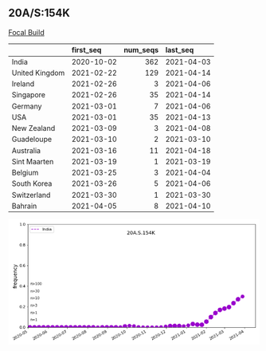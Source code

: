 

## 20A/S:154K
[Focal Build](https://nextstrain.org/groups/neherlab/ncov/20A.S.154K?c=gt-S_681,484,452)

|                | first_seq   |   num_seqs | last_seq   |
|:---------------|:------------|-----------:|:-----------|
| India          | 2020-10-02  |        362 | 2021-04-03 |
| United Kingdom | 2021-02-22  |        129 | 2021-04-14 |
| Ireland        | 2021-02-26  |          3 | 2021-04-06 |
| Singapore      | 2021-02-26  |         35 | 2021-04-14 |
| Germany        | 2021-03-01  |          7 | 2021-04-06 |
| USA            | 2021-03-01  |         35 | 2021-04-13 |
| New Zealand    | 2021-03-09  |          3 | 2021-04-08 |
| Guadeloupe     | 2021-03-10  |          2 | 2021-03-10 |
| Australia      | 2021-03-16  |         11 | 2021-04-18 |
| Sint Maarten   | 2021-03-19  |          1 | 2021-03-19 |
| Belgium        | 2021-03-25  |          3 | 2021-04-04 |
| South Korea    | 2021-03-26  |          5 | 2021-04-06 |
| Switzerland    | 2021-03-30  |          1 | 2021-03-30 |
| Bahrain        | 2021-04-05  |          8 | 2021-04-10 |

![Overall trends 20A.S.154K](/overall_trends_figures/overall_trends_20A.S.154K.png)
